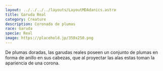 ```yaml
---
layout: ../../../../layouts/LayoutMDAdanics.astro
title: Garuda Real
category: Creature
description: Coronada de plumas
race: Garuda
specie: Real
image: https://placehold.jp/350x250.png
---
```

De plumas doradas, las garudas reales poseen un conjunto de plumas en forma de anillo en sus cabezas, que al proyectar las alas estas toman la apariencia de una corona. 
